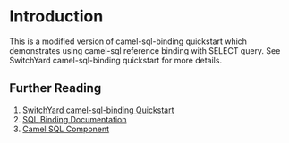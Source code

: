 Introduction
============
This is a modified version of camel-sql-binding quickstart which demonstrates using camel-sql reference binding with SELECT query. See SwitchYard camel-sql-binding quickstart for more details.

## Further Reading

1. [SwitchYard camel-sql-binding Quickstart](https://github.com/jboss-switchyard/quickstarts/tree/master/camel-sql-binding)
1. [SQL Binding Documentation](https://docs.jboss.org/author/display/SWITCHYARD/SQL)
1. [Camel SQL Component](http://camel.apache.org/sql-component.html)
